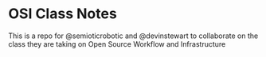 # OSI Class Notes

This is a repo for @semioticrobotic and @devinstewart to collaborate on the class they are taking on Open Source Workflow and Infrastructure
